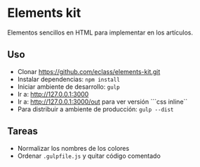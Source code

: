# Elements kit

Elementos sencillos en HTML para implementar en los artículos.

## Uso

* Clonar https://github.com/eclass/elements-kit.git
* Instalar dependencias: ```npm install```
* Iniciar ambiente de desarrollo: ```gulp```
* Ir a: http://127.0.0.1:3000
* Ir a: http://127.0.0.1:3000/out para ver versión ```css inline``
* Para distribuir a ambiente de producción: ```gulp --dist```

## Tareas

* Normalizar los nombres de los colores
* Ordenar ```.gulpfile.js``` y quitar código comentado
